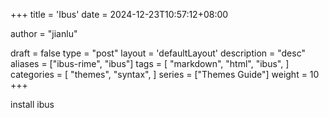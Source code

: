 +++
title = 'Ibus'
date = 2024-12-23T10:57:12+08:00

author = "jianlu"

draft = false
type = "post"
layout = 'defaultLayout'
description = "desc"
aliases = ["ibus-rime", "ibus"]
tags = [
"markdown",
"html",
"ibus",
]
categories = [
"themes",
"syntax",
]
series = ["Themes Guide"]
weight = 10
+++



install ibus 
